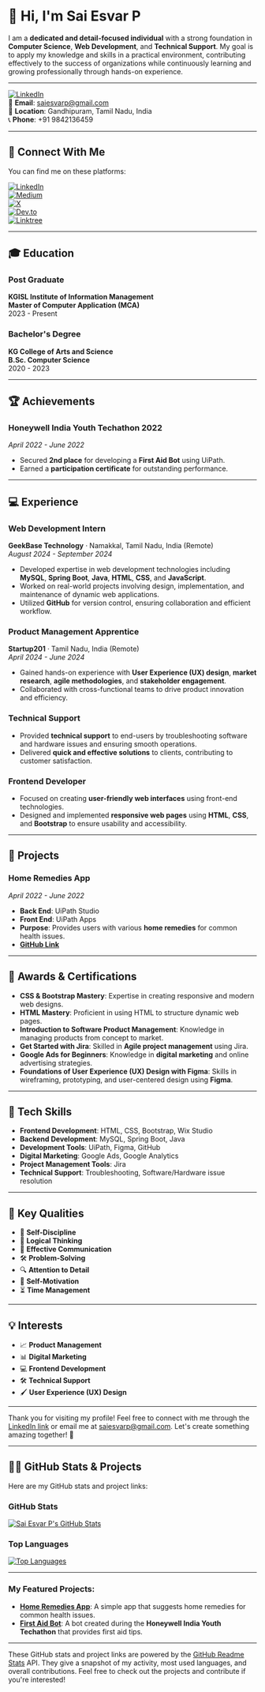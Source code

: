# 👋 Hi, I'm Sai Esvar P

I am a **dedicated and detail-focused individual** with a strong foundation in **Computer Science**, **Web Development**, and **Technical Support**. My goal is to apply my knowledge and skills in a practical environment, contributing effectively to the success of organizations while continuously learning and growing professionally through hands-on experience.

---

[![LinkedIn](https://img.shields.io/badge/LinkedIn-Sai%20Esvar%20P-blue?style=flat&logo=linkedin)](http://www.linkedin.com/in/sai-esvar-p-27oct2001)  
📧 **Email**: [saiesvarp@gmail.com](mailto:saiesvarp@gmail.com)  
📍 **Location**: Gandhipuram, Tamil Nadu, India  
📞 **Phone**: +91 9842136459  

---

## 📱 Connect With Me

You can find me on these platforms:

[![LinkedIn](https://img.shields.io/badge/LinkedIn-blue?style=flat&logo=linkedin)](https://github.com/esvar499)  
[![Medium](https://img.shields.io/badge/Medium-black?style=flat&logo=medium)](https://medium.com/@saiesvarp)  
[![X](https://img.shields.io/badge/X-blue?style=flat&logo=x)](https://x.com/imesvar)  
[![Dev.to](https://img.shields.io/badge/Dev.to-blue?style=flat&logo=dev.to)](https://app.daily.dev/saiesvarp)  
[![Linktree](https://img.shields.io/badge/Linktree-black?style=flat&logo=linktree)](https://linktr.ee/sai_esvar)  

---

## 🎓 Education

### **Post Graduate**  
**KGISL Institute of Information Management**  
**Master of Computer Application (MCA)**  
2023 - Present

### **Bachelor's Degree**  
**KG College of Arts and Science**  
**B.Sc. Computer Science**  
2020 - 2023

---

## 🏆 Achievements

### **Honeywell India Youth Techathon 2022**  
*April 2022 - June 2022*  
- Secured **2nd place** for developing a **First Aid Bot** using UiPath.
- Earned a **participation certificate** for outstanding performance.

---

## 💻 Experience

### **Web Development Intern**  
**GeekBase Technology** · Namakkal, Tamil Nadu, India (Remote)  
_August 2024 - September 2024_  
- Developed expertise in web development technologies including **MySQL**, **Spring Boot**, **Java**, **HTML**, **CSS**, and **JavaScript**.  
- Worked on real-world projects involving design, implementation, and maintenance of dynamic web applications.  
- Utilized **GitHub** for version control, ensuring collaboration and efficient workflow.

### **Product Management Apprentice**  
**Startup201** · Tamil Nadu, India (Remote)  
_April 2024 - June 2024_  
- Gained hands-on experience with **User Experience (UX) design**, **market research**, **agile methodologies**, and **stakeholder engagement**.  
- Collaborated with cross-functional teams to drive product innovation and efficiency.

### **Technical Support**  
- Provided **technical support** to end-users by troubleshooting software and hardware issues and ensuring smooth operations.  
- Delivered **quick and effective solutions** to clients, contributing to customer satisfaction.

### **Frontend Developer**  
- Focused on creating **user-friendly web interfaces** using front-end technologies.  
- Designed and implemented **responsive web pages** using **HTML**, **CSS**, and **Bootstrap** to ensure usability and accessibility.

---

## 📱 Projects

### **Home Remedies App**  
_April 2022 - June 2022_  
- **Back End**: UiPath Studio  
- **Front End**: UiPath Apps  
- **Purpose**: Provides users with various **home remedies** for common health issues.  
- [**GitHub Link**](https://github.com/esvar499/Home-Remedies-App)

---

## 🥇 Awards & Certifications

- **CSS & Bootstrap Mastery**: Expertise in creating responsive and modern web designs.
- **HTML Mastery**: Proficient in using HTML to structure dynamic web pages.
- **Introduction to Software Product Management**: Knowledge in managing products from concept to market.
- **Get Started with Jira**: Skilled in **Agile project management** using Jira.
- **Google Ads for Beginners**: Knowledge in **digital marketing** and online advertising strategies.
- **Foundations of User Experience (UX) Design with Figma**: Skills in wireframing, prototyping, and user-centered design using **Figma**.

---

## 🔧 Tech Skills

- **Frontend Development**: HTML, CSS, Bootstrap, Wix Studio
- **Backend Development**: MySQL, Spring Boot, Java
- **Development Tools**: UiPath, Figma, GitHub
- **Digital Marketing**: Google Ads, Google Analytics
- **Project Management Tools**: Jira
- **Technical Support**: Troubleshooting, Software/Hardware issue resolution

---

## 🌟 Key Qualities

- 🎯 **Self-Discipline**
- 🧠 **Logical Thinking**
- 💬 **Effective Communication**
- 🛠️ **Problem-Solving**
- 🔍 **Attention to Detail**
- 🚀 **Self-Motivation**
- ⏳ **Time Management**

---

## 💡 Interests

- 📈 **Product Management**
- 📊 **Digital Marketing**
- 💻 **Frontend Development**
- 🛠️ **Technical Support**
- 🖌️ **User Experience (UX) Design**

---

Thank you for visiting my profile! Feel free to connect with me through the [LinkedIn link](http://www.linkedin.com/in/sai-esvar-p-27oct2001) or email me at [saiesvarp@gmail.com](mailto:saiesvarp@gmail.com). Let's create something amazing together! 🚀

---

## 🦸‍♂️ GitHub Stats & Projects

Here are my GitHub stats and project links:

### **GitHub Stats**  
[![Sai Esvar P's GitHub Stats](https://github-readme-stats.vercel.app/api?username=esvar499&count_private=true&show_icons=true&hide_title=true&hide=prs&hide_border=true&theme=radical)](https://github.com/esvar499)

### **Top Languages**  
[![Top Languages](https://github-readme-stats.vercel.app/api/top-langs/?username=esvar499&count_private=true&layout=compact&hide_border=true&theme=radical)](https://github.com/esvar499)

---

### My Featured Projects:

- **[Home Remedies App](https://github.com/esvar499/Home-Remedies-App)**: A simple app that suggests home remedies for common health issues.
- **[First Aid Bot](https://github.com/esvar499/First-Aid-Bot)**: A bot created during the **Honeywell India Youth Techathon** that provides first aid tips.

---

These GitHub stats and project links are powered by the [GitHub Readme Stats](https://github.com/anuraghazra/github-readme-stats) API. They give a snapshot of my activity, most used languages, and overall contributions. Feel free to check out the projects and contribute if you're interested!

